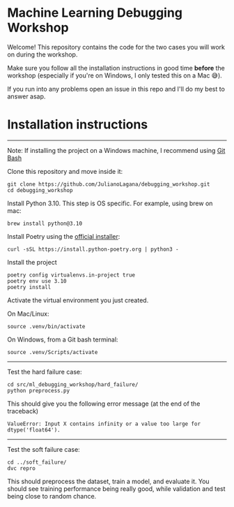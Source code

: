 # Machine Learning Debugging Workshop
Welcome! This repository contains the code for the two cases you will work on during the workshop.

Make sure you follow all the installation instructions in good time **before** the workshop (especially if you're on Windows, I only tested this on a Mac 😅).

If you run into any problems open an issue in this repo and I'll do my best to answer asap.


# Installation instructions
---
Note: If installing the project on a Windows machine, I recommend using [Git Bash](https://gitforwindows.org/#:~:text=and%20novices%20alike.-,Git%20BASH,-Git%20for%20Windows)

Clone this repository and move inside it:
```
git clone https://github.com/JulianoLagana/debugging_workshop.git
cd debugging_workshop
```

Install Python 3.10. This step is OS specific. For example, using brew on mac:
```
brew install python@3.10
```

Install Poetry using the [official installer](https://python-poetry.org/docs/#installing-with-the-official-installer):
```
curl -sSL https://install.python-poetry.org | python3 -
```

Install the project
```
poetry config virtualenvs.in-project true
poetry env use 3.10
poetry install
```

Activate the virtual environment you just created.

On Mac/Linux:
```
source .venv/bin/activate
```
On Windows, from a Git bash terminal:
```
source .venv/Scripts/activate
```

---

Test the hard failure case:
```
cd src/ml_debugging_workshop/hard_failure/
python preprocess.py
```
This should give you the following error message (at the end of the traceback)
```
ValueError: Input X contains infinity or a value too large for dtype('float64').
```

---

Test the soft failure case:
```
cd ../soft_failure/
dvc repro
```
This should preprocess the dataset, train a model, and evaluate it. You should see training performance being really good, while validation and test being close to random chance.
